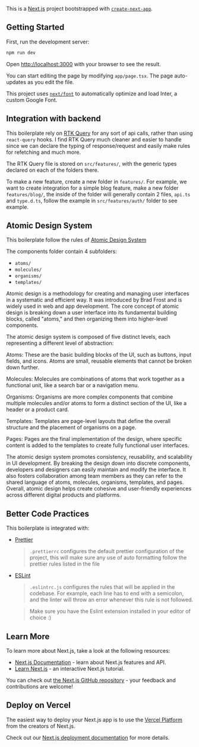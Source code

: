 This is a [Next.js](https://nextjs.org/) project bootstrapped with [`create-next-app`](https://github.com/vercel/next.js/tree/canary/packages/create-next-app).

## Getting Started

First, run the development server:

```bash
npm run dev
```

Open [http://localhost:3000](http://localhost:3000) with your browser to see the result.

You can start editing the page by modifying `app/page.tsx`. The page auto-updates as you edit the file.

This project uses [`next/font`](https://nextjs.org/docs/basic-features/font-optimization) to automatically optimize and load Inter, a custom Google Font.

## Integration with backend

This boilerplate rely on [RTK Query](https://redux-toolkit.js.org/rtk-query/overview) for any sort of api calls, rather than using `react-query` hooks. I find RTK Query much cleaner and easier to handle since we can declare the typing of response/request and easily make rules for refetching and much more.

The RTK Query file is stored on `src/features/`, with the generic types declared on each of the folders there.

To make a new feature, create a new folder in `features/`. For example, we want to create integration for a simple blog feature, make a new folder `features/blog/`, the inside of the folder will generally contain 2 files, `api.ts` and `type.d.ts`, follow the example in `src/features/auth/` folder to see example.

## Atomic Design System

This boilerplate follow the rules of [Atomic Design System](https://atomicdesign.bradfrost.com/chapter-2/)

The components folder contain 4 subfolders:

- `atoms/`
- `molecules/`
- `organisms/`
- `templates/`

Atomic design is a methodology for creating and managing user interfaces in a systematic and efficient way. It was introduced by Brad Frost and is widely used in web and app development. The core concept of atomic design is breaking down a user interface into its fundamental building blocks, called "atoms," and then organizing them into higher-level components.

The atomic design system is composed of five distinct levels, each representing a different level of abstraction:

Atoms: These are the basic building blocks of the UI, such as buttons, input fields, and icons. Atoms are small, reusable elements that cannot be broken down further.

Molecules: Molecules are combinations of atoms that work together as a functional unit, like a search bar or a navigation menu.

Organisms: Organisms are more complex components that combine multiple molecules and/or atoms to form a distinct section of the UI, like a header or a product card.

Templates: Templates are page-level layouts that define the overall structure and the placement of organisms on a page.

Pages: Pages are the final implementation of the design, where specific content is added to the templates to create fully functional user interfaces.

The atomic design system promotes consistency, reusability, and scalability in UI development. By breaking the design down into discrete components, developers and designers can easily maintain and modify the interface. It also fosters collaboration among team members as they can refer to the shared language of atoms, molecules, organisms, templates, and pages. Overall, atomic design helps create cohesive and user-friendly experiences across different digital products and platforms.

## Better Code Practices

This boilerplate is integrated with:

- [Prettier](https://prettier.io/)

  > `.prettierrc` configures the default prettier configuration of the project, this will make sure any use of auto formatting follow the prettier rules listed in the file

- [ESLint](https://eslint.org/)

  > `.eslintrc.js` configures the rules that will be applied in the codebase. For example, each line has to end with a semicolon, and the linter will throw an error whenever this rule is not followed.

  > Make sure you have the Eslint extension installed in your editor of choice :)

## Learn More

To learn more about Next.js, take a look at the following resources:

- [Next.js Documentation](https://nextjs.org/docs) - learn about Next.js features and API.
- [Learn Next.js](https://nextjs.org/learn) - an interactive Next.js tutorial.

You can check out [the Next.js GitHub repository](https://github.com/vercel/next.js/) - your feedback and contributions are welcome!

## Deploy on Vercel

The easiest way to deploy your Next.js app is to use the [Vercel Platform](https://vercel.com/new?utm_medium=default-template&filter=next.js&utm_source=create-next-app&utm_campaign=create-next-app-readme) from the creators of Next.js.

Check out our [Next.js deployment documentation](https://nextjs.org/docs/deployment) for more details.
